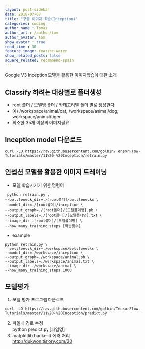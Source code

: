 ```yaml
---
layout: post-sidebar
date: 2018-07-07
title: "구글 이미지 학습(Inception)"
categories: coding
author_name : Tomas
author_url : /author/tom
author_avatar: tom
show_avatar : true
read_time : 30
feature_image: feature-water
show_related_posts: false
square_related: recommend-spain
---
```

Google V3 Inception 모델을 활용한 이미지학습에 대한 소개

## Classify 하려는 대상별로 폴더생성
* root 폴더 / 모델명 폴더 / 카테고리별 폴더 별로 생성한다
* 예) /workspace/animal/cat, /workspace/animal/dog, workspace/animal/tiger
* 최소한 35개 이상의 이미지필요  

## Inception model 다운로드
```shell
curl -LO https://raw.githubusercontent.com/golbin/TensorFlow-Tutorials/master/11%20-%20Inception/retrain.py
```   

## 인셉션 모델을 활용한 이미지 트레이닝
* 모델 학습시키기 위한 명령어
```command
 python retrain.py \    
--bottleneck_dir=./[root폴더]/bottlenecks \
--model_dir=./[root폴더]/inception \
--output_graph=./[root폴더]/[모델폴더명].pb \
--output_labels=./[root폴더]/[모델폴더명].txt \
--image_dir .[root폴더]/[모델폴더명] \
--how_many_training_steps [학습횟수]
```
* example
```
python retrain.py \    
--bottleneck_dir=./workspace/bottlenecks \
--model_dir=./workspace/inception \
--output_graph=./workspace/animal.pb \
--output_labels=./workspace/animal.txt \
--image_dir ./workspace/animal \
--how_many_training_steps 1000
```   

## 모델평가
1. 모델 평가 프로그램 다운로드
```shell
curl -LO https://raw.githubusercontent.com/golbin/TensorFlow-Tutorials/master/11%20-%20Inception/predict.py
```
2. 파일내 경로 수정  
python predict.py [파일명]
3. matplotlib backend 에러 처리  
http://dukwon.tistory.com/30
